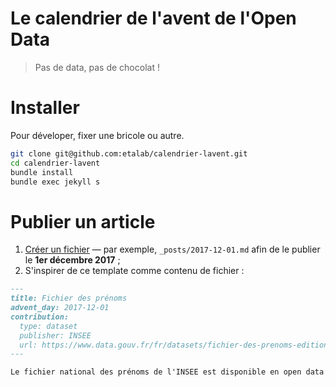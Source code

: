 # Le calendrier de l'avent de l'Open Data

> Pas de data, pas de chocolat !

# Installer

Pour déveloper, fixer une bricole ou autre.

```bash
git clone git@github.com:etalab/calendrier-lavent.git
cd calendrier-lavent
bundle install
bundle exec jekyll s
```

# Publier un article

1. [Créer un fichier][] — par exemple, `_posts/2017-12-01.md` afin de le publier le **1er décembre 2017** ;
2. S'inspirer de ce template comme contenu de fichier :

```markdown
---
title: Fichier des prénoms
advent_day: 2017-12-01
contribution:
  type: dataset
  publisher: INSEE
  url: https://www.data.gouv.fr/fr/datasets/fichier-des-prenoms-edition-2016/
---

Le fichier national des prénoms de l'INSEE est disponible en open data depuis le 1er janvier 2017.
```

[Créer un fichier]: https://github.com/etalab/calendrier-lavent/new/master?filename=_posts/20xx-12-xx.md
